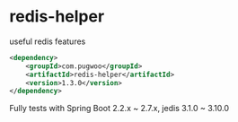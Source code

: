 # redis-helper
useful redis features

```xml
<dependency>
	<groupId>com.pugwoo</groupId>
	<artifactId>redis-helper</artifactId>
	<version>1.3.0</version>
</dependency>
```

Fully tests with Spring Boot 2.2.x ~ 2.7.x, jedis 3.1.0 ~ 3.10.0
